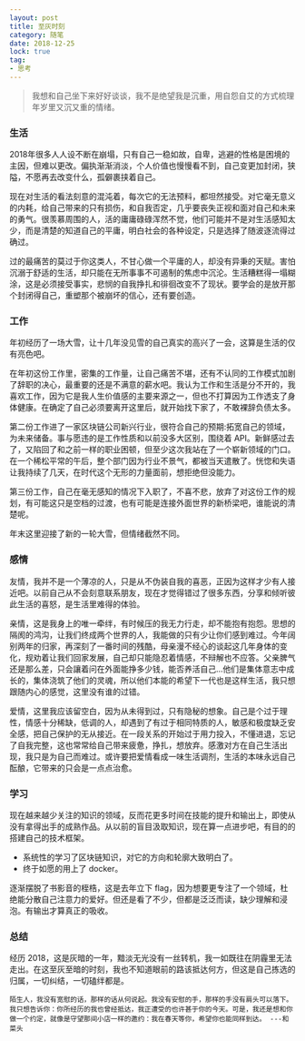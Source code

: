 ```yaml
---
layout: post
title: 至灰时刻
category: 随笔
date: 2018-12-25
lock: true
tag: 
- 思考
---
```


> 我想和自己坐下来好好谈谈，我不是绝望我是沉重，用自怨自艾的方式梳理年岁里又沉又重的情绪。

<!-- more -->

### 生活

2018年很多人人设不断在崩塌，只有自己一稳如故，自卑，逃避的性格是困境的主因，但难以更改。偏执渐渐消淡，个人价值也慢慢看不到，自己变更加封闭，狭隘，不愿再去改变什么，孤僻裹挟着自己。

现在对生活的看法刻意的混沌着，每次它的无法预料，都坦然接受。对它毫无意义的内耗，给自己带来的只有损伤，和自我否定，几乎要丧失正视和面对自己和未来的勇气。很羡慕周围的人，活的庸庸碌碌浑然不觉，他们可能并不是对生活感知太少，而是清楚的知道自己的平庸，明白社会的各种设定，只是选择了随波逐流得过确过。

过的最痛苦的莫过于你这类人，不甘心做一个平庸的人，却没有异秉的天赋。害怕沉溺于舒适的生活，却只能在无所事事不可遏制的焦虑中沉沦。生活糟糕得一塌糊涂，这是必须接受事实，悲悯的自我挣扎和徘徊改变不了现状。要学会的是放开那个封闭得自己，重塑那个被崩坏的信心，还有要创造。

### 工作

年初经历了一场大雪，让十几年没见雪的自己真实的高兴了一会，这算是生活的仅有亮色吧。

在年初这份工作里，密集的工作量，让自己痛苦不堪，还有不认同的工作模式加剧了辞职的决心，最重要的还是不满意的薪水吧。我认为工作和生活是分不开的，我喜欢工作，因为它是我人生价值感的主要来源之一，但也不打算因为工作透支了身体健康。在确定了自己必须要离开这里后，就开始找下家了，不敢裸辞负债太多。

第二份工作进了一家区块链公司新兴行业，很符合自己的预期:拓宽自己的领域，为未来储备。事与愿违的是工作性质和以前没多大区别，围绕着 API。新鲜感过去了，又陷回了和之前一样的职业困顿，但至少这次我站在了一个崭新领域的门口。在一个稀松平常的午后，整个部门因为行业不景气，都被当天遣散了。恍惚和失语让我持续了几天，在时代这个无形的力量面前，想拒绝但没能力。

第三份工作，自己在毫无感知的情况下入职了，不喜不悲，放弃了对这份工作的规划，有可能这只是空档的过渡，也有可能是连接外面世界的新桥梁吧，谁能说的清楚呢。

年末这里迎接了新的一轮大雪，但情绪截然不同。

### 感情

友情，我并不是一个薄凉的人，只是从不伪装自我的喜恶，正因为这样才少有人接近吧。以前自己从不会刻意联系朋友，现在才觉得错过了很多东西，分享和倾听彼此生活的喜怒，是生活里难得的体验。

亲情，这是我身上的唯一牵绊，有时候压的我无力行走，却不能抱有抱怨。思想的隔阂的鸿沟，让我们终成两个世界的人，我能做的只有少让你们感到难过。今年阔别两年的归家，再深刻了一番时间的残酷，母亲漫不经心的谈起这几年身体的变化，规劝着让我们回家发展，自己却只能隐忍着情感，不辩解也不应答。父亲脾气还是那么差，只会讓着问在外面能挣多少钱，能否养活自己...他们是集体意志中成长的，集体浇筑了他们的灵魂，所以他们本能的希望下一代也是这样生活，我只想跟随内心的感觉，这里没有谁的过错。

爱情，这里我应该留空白，因为从未得到过，只有隐秘的想象。自己是个过于理性，情感十分稀缺，低调的人，却遇到了有过于相同特质的人，敏感和极度缺乏安全感，把自己保护的无从接近。在一段关系的开始过于用力投入，不懂进退，忘记了自我完整，这也常常给自己带来疲惫，挣扎，想放弃。感激对方在自己生活出现，我只是为自己而难过。或许要把爱情看成一味生活调剂，生活的本味永远自己酝酿，它带来的只会是一点点治愈。

### 学习

现在越来越少关注的知识的领域，反而花更多时间在技能的提升和输出上，即使从没有拿得出手的成熟作品。从以前的盲目汲取知识，现在算一点进步吧，有目的的搭建自己的技术框架。

- 系统性的学习了区块链知识，对它的方向和轮廓大致明白了。
- 终于如愿的用上了 docker。

逐渐摆脱了书影音的桎梏，这是去年立下 flag，因为想要更专注了一个领域，杜绝能分散自己注意力的爱好。但还是看了不少，但都是泛泛而读，缺少理解和浸泡。有输出才算真正的吸收。

### 总结

经历 2018，这是灰暗的一年，黯淡无光没有一丝转机，我一如既往在阴霾里无法走出。在这至灰至暗的时刻，我也不知道眼前的路该抵达何方，但这是自己拣选的归属，一切纠结，一切磕绊都是。

```
陌生人，我没有宽慰的话，那样的话从何说起。我没有安慰的手，那样的手没有肩头可以落下。我只想告诉你：你所经历的我也曾经抵达，我正遭受的也许甚于你的今天。可是，我还是想和你做一个约定，就像是守望那间小店一样的邀约：我在春天等你，希望你也能同样到达。 ---和菜头
```
